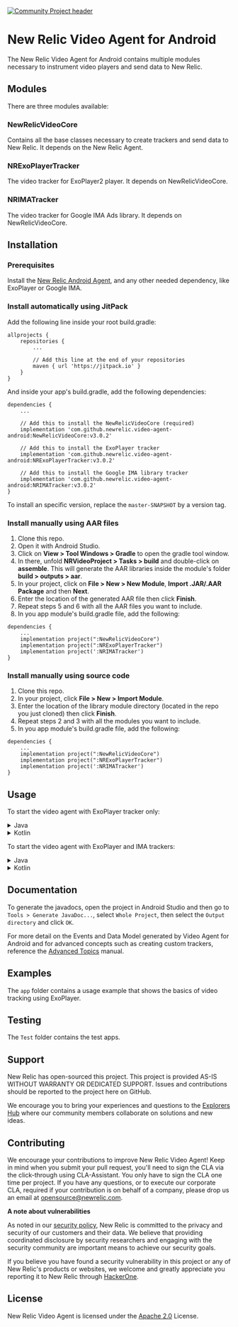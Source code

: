 [![Community Project header](https://github.com/newrelic/opensource-website/raw/master/src/images/categories/Community_Project.png)](https://opensource.newrelic.com/oss-category/#community-project)

# New Relic Video Agent for Android


The New Relic Video Agent for Android contains multiple modules necessary to instrument video players and send data to New Relic.

## Modules

There are three modules available:

### NewRelicVideoCore

Contains all the base classes necessary to create trackers and send data to New Relic. It depends on the New Relic Agent.

### NRExoPlayerTracker

The video tracker for ExoPlayer2 player. It depends on NewRelicVideoCore.

### NRIMATracker

The video tracker for Google IMA Ads library. It depends on NewRelicVideoCore.

## Installation

### Prerequisites

Install the [New Relic Android Agent](https://docs.newrelic.com/docs/mobile-monitoring/new-relic-mobile-android/install-configure/install-android-apps-gradle-android-studio), and any other needed dependency, like ExoPlayer or Google IMA.

### Install automatically using JitPack

Add the following line inside your root build.gradle:

```
allprojects {
    repositories {
        ...
        
        // Add this line at the end of your repositories
        maven { url 'https://jitpack.io' }
    }
}
```

And inside your app's build.gradle, add the following dependencies:

```
dependencies {
    ...

    // Add this to install the NewRelicVideoCore (required)
    implementation 'com.github.newrelic.video-agent-android:NewRelicVideoCore:v3.0.2'
    
    // Add this to install the ExoPlayer tracker
    implementation 'com.github.newrelic.video-agent-android:NRExoPlayerTracker:v3.0.2'
    
    // Add this to install the Google IMA library tracker
    implementation 'com.github.newrelic.video-agent-android:NRIMATracker:v3.0.2'
}
```

To install an specific version, replace the `master-SNAPSHOT` by a version tag.

### Install manually using AAR files

1. Clone this repo.
2. Open it with Android Studio.
3. Click on **View > Tool Windows > Gradle** to open the gradle tool window.
4. In there, unfold **NRVideoProject > Tasks > build** and double-click on **assemble**. This will generate the AAR libraries inside the module's folder **build > outputs > aar**.
5. In your project, click on **File > New > New Module**,  **Import .JAR/.AAR Package** and then **Next**.
6. Enter the location of the generated AAR file then click **Finish**.
7. Repeat steps 5 and 6 with all the AAR files you want to include.
8. In you app module's build.gradle file, add the following:

```
dependencies {
	...
	implementation project(":NewRelicVideoCore")
	implementation project(":NRExoPlayerTracker")
	implementation project(':NRIMATracker')
}
```

### Install manually using source code

1. Clone this repo.
2. In your project, click **File > New > Import Module**.
3. Enter the location of the library module directory (located in the repo you just cloned) then click **Finish**.
4. Repeat steps 2 and 3 with all the modules you want to include.
5. In you app module's build.gradle file, add the following:

```
dependencies {
	...
	implementation project(":NewRelicVideoCore")
	implementation project(":NRExoPlayerTracker")
	implementation project(':NRIMATracker')
}
```
## Usage

To start the video agent with ExoPlayer tracker only:

<details>
<summary>Java</summary>
<p>

```Java
Integer trackerId = NewRelicVideoAgent.getInstance().start(new NRTrackerExoPlayer(player));
```

</p>
</details>
<details>
<summary>Kotlin</summary>
<p>

```Kotlin
val trackerId = NewRelicVideoAgent.getInstance().start(NRTrackerExoPlayer(player))
```

</p>
</details>

To start the video agent with ExoPlayer and IMA trackers:

<details>
<summary>Java</summary>
<p>

```Java
Integer trackerId = NewRelicVideoAgent.getInstance().start(new NRTrackerExoPlayer(player), new NRTrackerIMA());
```

</p>
</details>
<details>
<summary>Kotlin</summary>
<p>

```Kotlin
val trackerId = NewRelicVideoAgent.getInstance().start(NRTrackerExoPlayer(player), NRTrackerIMA())
```

</p>
</details>

## Documentation

To generate the javadocs, open the project in Android Studio and then go to `Tools > Generate JavaDoc...`, select `Whole Project`, then select the `Output directory` and click `OK`.

For more detail on the Events and Data Model generated by Video Agent for Android and for advanced concepts such as creating custom trackers, reference the [Advanced Topics](advanced.md) manual.

## Examples

The `app` folder contains a usage example that shows the basics of video tracking using ExoPlayer.

## Testing

The `Test` folder contains the test apps.

## Support

New Relic has open-sourced this project. This project is provided AS-IS WITHOUT WARRANTY OR DEDICATED SUPPORT. Issues and contributions should be reported to the project here on GitHub.

We encourage you to bring your experiences and questions to the [Explorers Hub](https://discuss.newrelic.com) where our community members collaborate on solutions and new ideas.

## Contributing

We encourage your contributions to improve New Relic Video Agent! Keep in mind when you submit your pull request, you'll need to sign the CLA via the click-through using CLA-Assistant. You only have to sign the CLA one time per project. If you have any questions, or to execute our corporate CLA, required if your contribution is on behalf of a company, please drop us an email at opensource@newrelic.com.

**A note about vulnerabilities**

As noted in our [security policy](../../security/policy), New Relic is committed to the privacy and security of our customers and their data. We believe that providing coordinated disclosure by security researchers and engaging with the security community are important means to achieve our security goals.

If you believe you have found a security vulnerability in this project or any of New Relic's products or websites, we welcome and greatly appreciate you reporting it to New Relic through [HackerOne](https://hackerone.com/newrelic).

## License

New Relic Video Agent is licensed under the [Apache 2.0](http://apache.org/licenses/LICENSE-2.0.txt) License.
